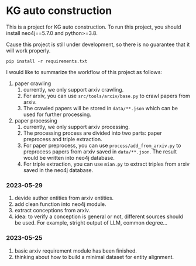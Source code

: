 # KG auto construction

This is a project for KG auto construction. To run this project, you should install neo4j==5.7.0 and python>=3.8.

Cause this project is still under development, so there is no guarantee that it will work properly.

```
pip install -r requirements.txt
```

I would like to summarize the workflow of this project as follows:

1. paper crawling
   1. currently, we only support arxiv crawling.
   2. For arxiv, you can use `src/tools/arxiv/base.py` to crawl papers from arxiv.
   3. The crawled papers will be stored in `data/**.json` which can be used for further processing.
2. paper processing
   1. currently, we only support arxiv processing.
   2. The processing process are divided into two parts: paper preprocess and triple extraction.
   3. For paper preprocess, you can use `process/add_from_arxiv.py` to preprocess papers from arxiv saved in `data/**.json`. The result would be written into neo4j database.
   4. For triple extraction, you can use `mian.py` to extract triples from arxiv saved in the neo4j database.

### 2023-05-29

1. devide author entities from arxiv entities.
2. add clean function into neo4j module.
3. extract conceptions from arxiv.
4. idea: to verify a conception is general or not, different sources should be used. For example, stright output of LLM, common degree...

### 2023-05-25
1. basic arxiv requirement module has been finished.
2. thinking about how to build a minimal dataset for entity alignment.